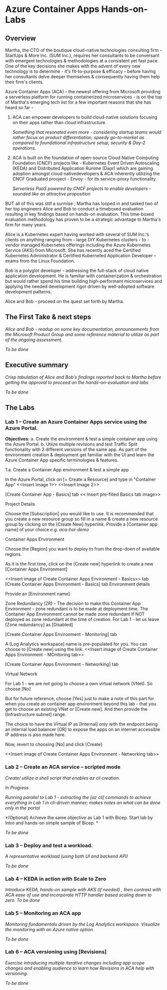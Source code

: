 # Azure Container Apps Hands-on-Labs

## Overview 
Martha, the CTO of the boutique cloud-native technologies consulting firm - StartUps & More Inc. (SUM Inc.), requires  her consultants to be conversant with emergent technologies & methodologies at a consistent yet fast pace. One of the key decisions she makes with the  advent of every new technology is to determine - it's fit-to-purpose & efficacy - before having her consultants delve deeper themselves & consequently having them help their firm's clients.

Azure Container Apps (ACA) - the newest offering from Microsoft providing a serverless platform for running containerized microservices  - is on the top of Martha's emerging tech list for a few  important reasons that she has heard so far -
1. ACA can empower developers to build cloud-native solutions focusing on their apps rather than cloud infrastructure. 

   *Something that resonated even more - considering startup teams would rather focus on product differentiation, speedy go-to-market as compared to foundational infrastructure setup, security & Day-2 operations.*

2. ACA is built on the foundation of open-source  Cloud Native Computing Foundation (CNCF) projects like - Kubernetes Event Driven Autoscaling (KEDA) and Distributed Application Runime (Dapr) which are gaining adoption amongst cloud nativedevelopers  & ACA inherently utilizing the CNCF Graduated prooject - Envoy - for its service-proxy functionality.

   *Serverless PaaS powered by CNCF projects to enable developers - sounded like an attractive proposition*

BUT all of this was *still* a surmise ; Martha has looped in and tasked two of her top engineers Alice and Bob to conduct a timeboxed evaluation resulting in key findings based on hands-on evaluation. 
This time-boxed evaluation methodology has proven to be a strategic advantage to Martha's firm for many years.

Alice is a Kubernetes expert having worked with several of SUM Inc.'s clients on anything ranging from - large DIY Kubernetes clusters - to - vendor managed Kubernetes offerings including the Azure Kubernetes Service (AKS) from Microsoft. She has recently aced the Certified Kubernetes Administrator & Certified Kuberneted Application Developer - exams from the Linux Foundation.

Bob is a polyglot developer - addressing  the full-stack of cloud native application development. He is familiar with containerization & orchestration but would rather spend his time building high-performant microservices and applying the needed development rigor driven by well-adopted software development patterns.

Alice and Bob - proceed on the quest set forth by Martha.

## The First Take & next steps

*Alice and Bob - readup on some key documentation, announcements from the Microsoft Product Group and some reference material to utilize as part of the ongoing assessment.*


*To be done*

## Executive summary

*Crisp tabulation of Alice and Bob's findings reported back to Martha before getting the approval to proceed on the hands-on-evaluation and labs*

*To be done*

## The Labs


### Lab 1 – Create an Azure Container Apps service using the Azure Portal.

**Objectives:**
a. Create the environment & test a simple container app using the Azure Portal.
b. Utiize multiple revisions and test Traffic Split functionality with 2 different versions of the same app.
As part of the environment creation & deployment  get familiar with the UI and learn the Azure Container App specific terminologies & features.

1.a. Create a Container App environment & test a simple app

In the Azure Portal, click on [+ Create a Resource] and type in "Container App"
<<Insert Image 1>>
<<Insert Image 2>>




[Create Container App - Basics] tab
<< Insert pre-filled Basics tab image>>


Project Details

Choose the [Subscription] you would like to use.
It is recommended that you create a new resource group so fill in a name & create a new resource group by clicking on the [Create New] hyperlink.
Provide a [Container app name] of your choice _e.g. aca-hol-demo_


Container Apps Environment

Choose the [Region] you want to deploy to from the drop-doen of available regions.

As it is the first time, click on the [Create new] hyperlink to create a new [Container Apps Environment]

<<Insert image of Create Container Apps Environment - Basics>> tab
[Create Container Apps Environment - Basics] tab
Environment details

Provide an [Environment name] 

Zone Redundancy (ZR) - The decision to make this Container App Environment - zone redundant is to be made at deployment time. The Container App Environment cannot be made zone redundant If NOT deployed as zone redundant at the time of creation.
For Lab 1 - let us leave [Zone redundancy] as [Disabled]


[Create Container Apps Environment - Monitoring] tab

A [Log Analytics workspace] name is pre-populated for you. You can choose to [Create new] using the link.
<<Insert image of Create Container Apps Environment - MOnitoring tab>>

[Create Container Apps Environment - Networking] tab

Virtual Network

For Lab 1 - we are not going to choose a own virtual network (VNet). So choose [No]

But for future reference, choose [Yes]  just to make a note of this part for when you create an container app environment beyond this lab - that you get to choose an existing VNet or [Create new].
And then provide the [Infrastructure subnet] range.

The choice to have the Virtual IP as [Internal] only with the endpoint being an internal load balancer [OR] to expose the apps on an internet accessible IP address is also made here.

Now, revert to choosing [No] and click [Create]

<<Insert image of Create Container Apps Environment - Networking tab>>








### Lab 2 – Create an ACA service – scripted mode

*Create/ utilize a shell script that enables az cli creation.* 

*In Progress* 

*Running parallel to Lab 1 - extracting the [az cli] commands to achieve everything in Lab 1 in cli-driven manner; makes notes on what can be done only in the portal*

*(Optional) Achieve the same objective as Lab 1 with Bicep. Start lab by Intro and hands-on simple sample of Bicep. *

*To be done*

### Lab 3 – Deploy and test a workload.

*A representative workload (using both UI and backend API)*

*To be done*


### Lab 4 – KEDA in action with Scale to Zero

*Introduce KEDA, hands-on sample with AKS (if needed) , then contrast with ACA ease of use and incorporate HTTP handler based scaling down to zero.*
*To be done*

### Lab 5 – Monitoring an ACA app

*Monitoring fundamentals driven by the Log Analytics workspace. Visualize the monitoring with an Azure native option*

*To be done*


### Lab 6 – ACA versioning using [Revisions]

*Exercise introducing multiple iterative changes including app scope changes and enabling audience to learn how Revisions in ACA help with versioning.*

*To be done*



 
